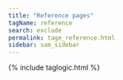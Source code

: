 ```yaml
---
title: "Reference pages"
tagName: reference
search: exclude
permalink: tage_reference.html
sidebar: sam_sidebar
---
```

{% include taglogic.html %}
